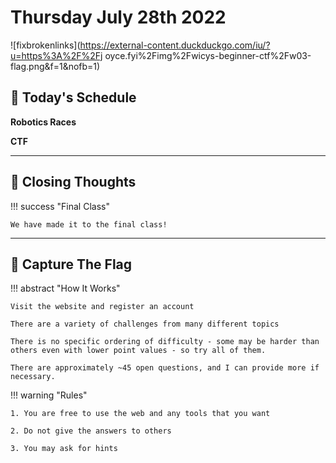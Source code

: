 # Thursday July 28th 2022

![fixbrokenlinks](https://external-content.duckduckgo.com/iu/?u=https%3A%2F%2Fj
oyce.fyi%2Fimg%2Fwicys-beginner-ctf%2Fw03-flag.png&f=1&nofb=1)

## 📆 Today's Schedule

**Robotics Races**

**CTF** 

---

## 💭 Closing Thoughts

!!! success "Final Class"

    We have made it to the final class!

---

## 🏁 Capture The Flag

!!! abstract "How It Works"

    Visit the website and register an account

    There are a variety of challenges from many different topics

    There is no specific ordering of difficulty - some may be harder than 
    others even with lower point values - so try all of them.

    There are approximately ~45 open questions, and I can provide more if necessary.

!!! warning "Rules"

    1. You are free to use the web and any tools that you want

    2. Do not give the answers to others

    3. You may ask for hints

